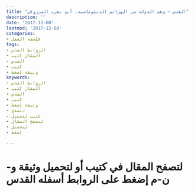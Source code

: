 ```yaml
---
title: "القدس – وهم الدولة سر الهزائم الدبلوماسية. أبو يعرب المرزوقي"
description: ''
date: '2017-12-08'
lastmod: '2017-12-08'
categories:
- فلسفة العقل
tags:
- الروابط القدس
- المقال كتيب
- القدس
- كتيب
- وثيقة إضغط
keywords:
- الروابط القدس
- المقال كتيب
- القدس
- كتيب
- وثيقة إضغط
- لتصفح
- كتيب لتحميل
- لتصفح المقال
- لتحميل
- إضغط

---
```

# **لتصفح المقال في كتيب أو لتحميل وثيقة و-ن-م إضغط على الروابط أسفله** **القدس**

###